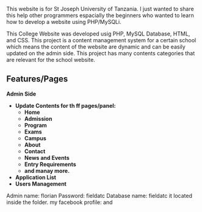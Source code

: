 <p>This website is for St Joseph University of Tanzania. I just wanted to share this help other programmers espacially the beginners who wanted to learn how to develop a website using PHP/MySQLi.</p>
<p>This College Website was developed usig PHP, MySQL Database, HTML, and CSS. This project is a content management system for a certain school which means the content of the website are dynamic and can be easily updated on the admin side. This project has many contents categories that are relevant for the school website.</p>

<h2>Features/Pages</h2>
<strong>Admin Side</strong>
<ul>
	<li><strong>Update Contents for th ff pages/panel:</strong><br>
		<ul>
			<li><strong>Home</strong></li>
			<li><strong>Admission</strong></li>
			<li><strong>Program</strong></li>
			<li><strong>Exams</strong></li>
			<li><strong>Campus</strong></li>
			<li><strong>About</strong></li>
			<li><strong>Contact</strong></li>
			<li><strong>News and Events</strong></li>
			<li><strong>Entry Requirements</strong></li>
			<li><strong>and manay more.</strong></li>
		</ul>
	</li>
	<li><strong>Application List</strong></li>
	<li><strong>Users Management</strong></li>
</ul>
Admin name: florian
Password: fieldatc
 Database name: fieldatc it located inside the folder.
my facebook profile: <a href='http://www.facebook.com/florian.kipeta'></a> and <a href='http://www.facebook.com/tanzamo'></a>